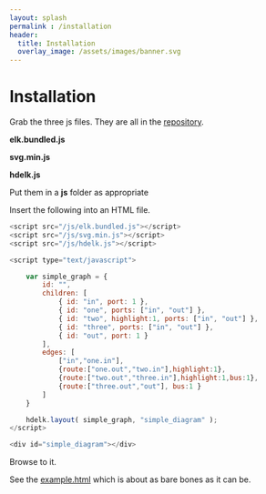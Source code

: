 ```yaml
---
layout: splash
permalink : /installation
header:
  title: Installation
  overlay_image: /assets/images/banner.svg
---
```


# Installation

Grab the three js files.  They are all in the [repository](https://github.com/davidthings/hdelk).

**elk.bundled.js**

**svg.min.js**

**hdelk.js**

Put them in a **js** folder as appropriate

Insert the following into an HTML file.

```js
<script src="/js/elk.bundled.js"></script>
<script src="/js/svg.min.js"></script>
<script src="/js/hdelk.js"></script>

<script type="text/javascript">

    var simple_graph = {
        id: "",
        children: [
            { id: "in", port: 1 },
            { id: "one", ports: ["in", "out"] },
            { id: "two", highlight:1, ports: ["in", "out"] },
            { id: "three", ports: ["in", "out"] },
            { id: "out", port: 1 }
        ],
        edges: [
            ["in","one.in"],
            {route:["one.out","two.in"],highlight:1},
            {route:["two.out","three.in"],highlight:1,bus:1},
            {route:["three.out","out"], bus:1 }
        ]
    }

    hdelk.layout( simple_graph, "simple_diagram" );
</script>

<div id="simple_diagram"></div>
```

Browse to it.

See the [example.html]({{site.baseurl}}/example.html) which is about as bare bones as it can be.




